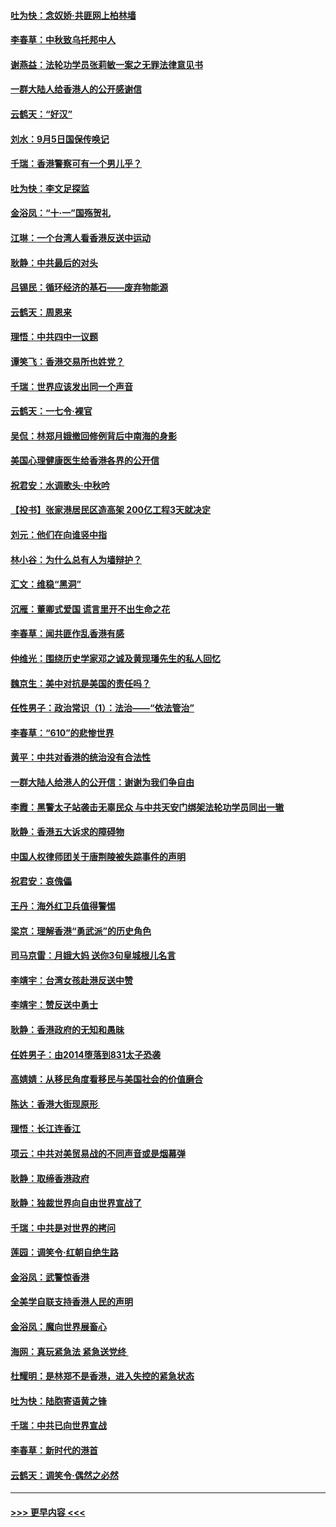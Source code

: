 #### [吐为快：念奴娇‧共匪网上柏林墙](../pages/nsc993/n11519122.md?t=09131901) 
#### [李春草：中秋致乌托邦中人](../pages/nsc993/n11518776.md?t=09131901) 
#### [谢燕益：法轮功学员张莉敏一案之无罪法律意见书](../pages/nsc993/n11517600.md?t=09131901) 
#### [一群大陆人给香港人的公开感谢信](../pages/nsc993/n11514797.md?t=09131901) 
#### [云鹤天：“好汉”](../pages/nsc993/n11513536.md?t=09131901) 
#### [刘水：9月5日国保传唤记](../pages/nsc993/n11513460.md?t=09131901) 
#### [千瑞：香港警察可有一个男儿乎？](../pages/nsc993/n11513109.md?t=09131901) 
#### [吐为快：李文足探监](../pages/nsc993/n11509622.md?t=09131901) 
#### [金浴凤：“十‧一”国殇贺礼](../pages/nsc993/n11509593.md?t=09131901) 
#### [江琳：一个台湾人看香港反送中运动](../pages/nsc993/n11509211.md?t=09131901) 
#### [耿静：中共最后的对头](../pages/nsc993/n11508308.md?t=09131901) 
#### [吕锡民：循环经济的基石——废弃物能源](../pages/nsc993/n11508212.md?t=09131901) 
#### [云鹤天：周恩来](../pages/nsc993/n11508055.md?t=09131901) 
#### [理悟：中共四中一议题](../pages/nsc993/n11507782.md?t=09131901) 
#### [谭笑飞：香港交易所也姓党？](../pages/nsc993/n11507753.md?t=09131901) 
#### [千瑞：世界应该发出同一个声音](../pages/nsc993/n11507290.md?t=09131901) 
#### [云鹤天：一七令‧裸官](../pages/nsc993/n11507177.md?t=09131901) 
#### [吴侃：林郑月娥撤回修例背后中南海的身影](../pages/nsc993/n11506876.md?t=09131901) 
#### [美国心理健康医生给香港各界的公开信](../pages/nsc993/n11506809.md?t=09131901) 
#### [祝君安：水调歌头‧中秋吟](../pages/nsc993/n11506758.md?t=09131901) 
#### [【投书】张家港居民区造高架 200亿工程3天就决定](../pages/nsc993/n11506682.md?t=09131901) 
#### [刘元：他们在向谁竖中指](../pages/nsc993/n11505384.md?t=09131901) 
#### [林小谷：为什么总有人为墙辩护？](../pages/nsc993/n11505226.md?t=09131901) 
#### [汇文：维稳“黑洞”](../pages/nsc993/n11504347.md?t=09131901) 
#### [沉雁：董卿式爱国 谎言里开不出生命之花](../pages/nsc993/n11503215.md?t=09131901) 
#### [李春草：闻共匪作乱香港有感](../pages/nsc993/n11503072.md?t=09131901) 
#### [仲维光：围绕历史学家邓之诚及黄现璠先生的私人回忆](../pages/nsc993/n11501330.md?t=09131901) 
#### [魏京生：美中对抗是美国的责任吗？](../pages/nsc993/n11500723.md?t=09131901) 
#### [任性男子：政治常识（1）：法治——“依法管治”](../pages/nsc993/n11500791.md?t=09131901) 
#### [李春草：“610”的悲惨世界](../pages/nsc993/n11501141.md?t=09131901) 
#### [黄平：中共对香港的统治没有合法性](../pages/nsc993/n11499473.md?t=09131901) 
#### [一群大陆人给港人的公开信：谢谢为我们争自由](../pages/nsc993/n11500402.md?t=09131901) 
#### [李霞：黑警太子站袭击无辜民众 与中共天安门绑架法轮功学员同出一辙](../pages/nsc993/n11499805.md?t=09131901) 
#### [耿静：香港五大诉求的障碍物](../pages/nsc993/n11497578.md?t=09131901) 
#### [中国人权律师团关于唐荆陵被失踪事件的声明](../pages/nsc993/n11500014.md?t=09131901) 
#### [祝君安：哀傀儡](../pages/nsc993/n11499776.md?t=09131901) 
#### [王丹：海外红卫兵值得警惕](../pages/nsc993/n11498138.md?t=09131901) 
#### [梁京：理解香港“勇武派”的历史角色](../pages/nsc993/n11498006.md?t=09131901) 
#### [司马京雷：月娥大妈  送你3句皇城根儿名言](../pages/nsc993/n11497885.md?t=09131901) 
#### [李靖宇：台湾女孩赴港反送中赞](../pages/nsc993/n11497721.md?t=09131901) 
#### [李靖宇：赞反送中勇士](../pages/nsc993/n11497452.md?t=09131901) 
#### [耿静：香港政府的无知和愚昧](../pages/nsc993/n11494238.md?t=09131901) 
#### [任姓男子：由2014堕落到831太子恐袭](../pages/nsc993/n11496683.md?t=09131901) 
#### [高婧婧：从移民角度看移民与美国社会的价值磨合](../pages/nsc993/n11495757.md?t=09131901) 
#### [陈达：香港大街现原形 ](../pages/nsc993/n11495441.md?t=09131901) 
#### [理悟：长江连香江](../pages/nsc993/n11495377.md?t=09131901) 
#### [项云：中共对美贸易战的不同声音或是烟幕弹](../pages/nsc993/n11494929.md?t=09131901) 
#### [耿静：取缔香港政府](../pages/nsc993/n11494218.md?t=09131901) 
#### [耿静：独裁世界向自由世界宣战了](../pages/nsc993/n11494190.md?t=09131901) 
#### [千瑞：中共是对世界的拷问](../pages/nsc993/n11493021.md?t=09131901) 
#### [莲园：调笑令‧红朝自绝生路](../pages/nsc993/n11493011.md?t=09131901) 
#### [金浴凤：武警惊香港](../pages/nsc993/n11492994.md?t=09131901) 
#### [全美学自联支持香港人民的声明](../pages/nsc993/n11492630.md?t=09131901) 
#### [金浴凤：魔向世界展畜心](../pages/nsc993/n11492599.md?t=09131901) 
#### [海网：真玩紧急法 紧急送党终 ](../pages/nsc993/n11492535.md?t=09131901) 
#### [杜耀明：是林郑不是香港，进入失控的紧急状态](../pages/nsc993/n11491420.md?t=09131901) 
#### [吐为快：陆胞寄语黄之锋](../pages/nsc993/n11491117.md?t=09131901) 
#### [千瑞：中共已向世界宣战](../pages/nsc993/n11490123.md?t=09131901) 
#### [李春草：新时代的港首](../pages/nsc993/n11489864.md?t=09131901) 
#### [云鹤天：调笑令·偶然之必然](../pages/nsc993/n11489701.md?t=09131901) 

----
#### [ >>> 更早内容 <<< ](../indexes/nsc993-earlier.md)
